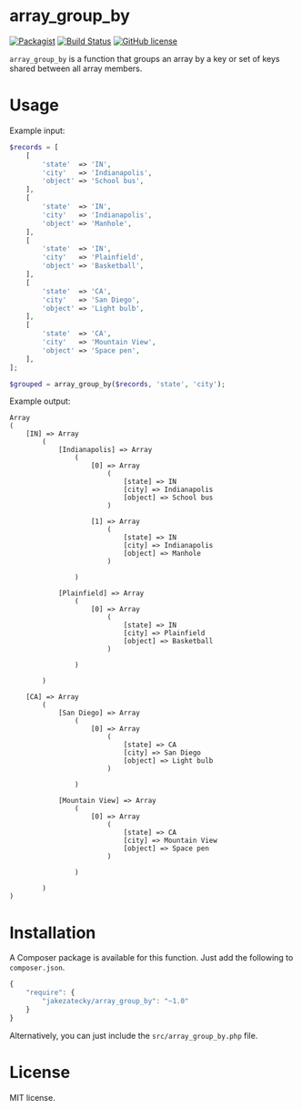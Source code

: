 # array_group_by

[![Packagist](https://img.shields.io/packagist/v/jakezatecky/array_group_by.svg?style=flat-square)](https://packagist.org/packages/jakezatecky/array_group_by)
[![Build Status](https://img.shields.io/travis/jakezatecky/array_group_by/master.svg?style=flat-square)](https://travis-ci.org/jakezatecky/array_group_by)
[![GitHub license](https://img.shields.io/badge/license-MIT-blue.svg?style=flat-square)](https://raw.githubusercontent.com/jakezatecky/array_group_by/master/LICENSE.txt)

`array_group_by` is a function that groups an array by a key or set of keys
shared between all array members.

# Usage

Example input:

``` php
$records = [
    [
        'state'  => 'IN',
        'city'   => 'Indianapolis',
        'object' => 'School bus',
    ],
    [
        'state'  => 'IN',
        'city'   => 'Indianapolis',
        'object' => 'Manhole',
    ],
    [
        'state'  => 'IN',
        'city'   => 'Plainfield',
        'object' => 'Basketball',
    ],
    [
        'state'  => 'CA',
        'city'   => 'San Diego',
        'object' => 'Light bulb',
    ],
    [
        'state'  => 'CA',
        'city'   => 'Mountain View',
        'object' => 'Space pen',
    ],
];

$grouped = array_group_by($records, 'state', 'city');
```

Example output:

``` text
Array
(
    [IN] => Array
        (
            [Indianapolis] => Array
                (
                    [0] => Array
                        (
                            [state] => IN
                            [city] => Indianapolis
                            [object] => School bus
                        )

                    [1] => Array
                        (
                            [state] => IN
                            [city] => Indianapolis
                            [object] => Manhole
                        )

                )

            [Plainfield] => Array
                (
                    [0] => Array
                        (
                            [state] => IN
                            [city] => Plainfield
                            [object] => Basketball
                        )

                )

        )

    [CA] => Array
        (
            [San Diego] => Array
                (
                    [0] => Array
                        (
                            [state] => CA
                            [city] => San Diego
                            [object] => Light bulb
                        )

                )

            [Mountain View] => Array
                (
                    [0] => Array
                        (
                            [state] => CA
                            [city] => Mountain View
                            [object] => Space pen
                        )

                )

        )
)
```

# Installation

A Composer package is available for this function. Just add the following to
`composer.json`.

``` javascript
{
    "require": {
        "jakezatecky/array_group_by": "~1.0"
    }
}
```

Alternatively, you can just include the `src/array_group_by.php` file.

# License

MIT license.
